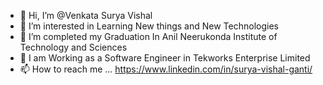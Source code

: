 - 👋 Hi, I’m @Venkata Surya Vishal
- 👀 I’m interested in Learning New things and New Technologies
- 🌱 I’m completed my Graduation In Anil Neerukonda Institute of Technology and Sciences 
- 💞️ I am Working as a Software Engineer in Tekworks Enterprise Limited
- 📫 How to reach me ... https://www.linkedin.com/in/surya-vishal-ganti/
